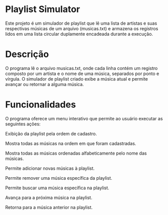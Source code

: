 Playlist Simulator
==================
Este projeto é um simulador de playlist que lê uma lista de artistas e suas respectivas músicas de um arquivo (musicas.txt) e armazena os registros lidos em uma lista circular duplamente encadeada durante a execução.

Descrição
=========
O programa lê o arquivo musicas.txt, onde cada linha contém um registro composto por um artista e o nome de uma música, separados por ponto e vírgula. O simulador de playlist criado exibe a música atual e permite avançar ou retornar a alguma música.

Funcionalidades
===============
O programa oferece um menu interativo que permite ao usuário executar as seguintes ações:

Exibição da playlist pela ordem de cadastro.

Mostra todas as músicas na ordem em que foram cadastradas.

Mostra todas as músicas ordenadas alfabeticamente pelo nome das músicas.

Permite adicionar novas músicas à playlist.

Permite remover uma música específica da playlist.

Permite buscar uma música específica na playlist.

Avança para a próxima música na playlist.

Retorna para a música anterior na playlist.
